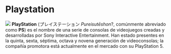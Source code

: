# Playstation

![](https://upload.wikimedia.org/wikipedia/commons/thumb/5/5c/PlayStation_logo_and_wordmark.svg/300px-PlayStation_logo_and_wordmark.svg.png)
**PlayStation** (プレイステーション *Pureisutēshon*?, comúnmente abreviado como **PS**) es el nombre de una serie de consolas de videojuegos creadas y desarrolladas por Sony Interactive Entertainment. Han estado presentes en la quinta, sexta, séptima, octava y novena generación de videoconsolas; la compañía promotora está actualmente en el mercado con su PlayStation 5.
